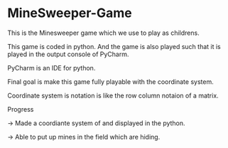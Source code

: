 # MineSweeper-Game

This is the Minesweeper game which we use to play as childrens.

This game is coded in python. And the game is also played such that it is played in the output console of PyCharm.

PyCharm is an IDE for python.

Final goal is make this game fully playable with the coordinate system.

Coordinate system is notation is like the row column notaion of a matrix.


Progress

-> Made a coordiante system of and displayed in the python.

-> Able to put up mines in the field which are hiding.


